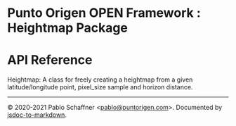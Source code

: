 # Punto Origen OPEN Framework : Heightmap Package

# API Reference
Heightmap: A class for freely creating a heightmap from a given latitude/longitude point, pixel_size sample and horizon distance.


* * *

&copy; 2020-2021 Pablo Schaffner &lt;pablo@puntorigen.com&gt;.
Documented by [jsdoc-to-markdown](https://github.com/jsdoc2md/jsdoc-to-markdown).